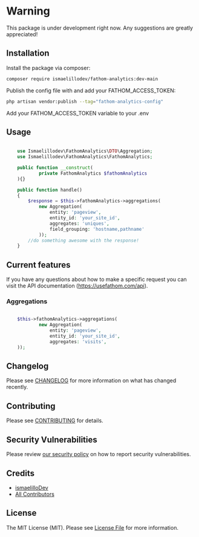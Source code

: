 # Warning

This package is under development right now. Any suggestions are greatly appreciated!

## Installation

Install the package via composer:

```bash
composer require ismaelillodev/fathom-analytics:dev-main
```

Publish the config file with and add your FATHOM_ACCESS_TOKEN:

```bash
php artisan vendor:publish --tag="fathom-analytics-config"
```

Add your FATHOM_ACCESS_TOKEN variable to your .env

## Usage

```php

    use Ismaelillodev\FathomAnalytics\DTO\Aggregation;
    use Ismaelillodev\FathomAnalytics\FathomAnalytics;

    public function __construct(
            private FathomAnalytics $fathomAnalytics
    ){}

    public function handle()
    {
        $response = $this->fathomAnalytics->aggregations(
            new Aggregation(
                entity: 'pageview',
                entity_id: 'your_site_id',
                aggregates: 'uniques',
                field_grouping: 'hostname,pathname'
            ));
        //do something awesome with the response!
    }
```
## Current features

If you have any questions about how to make a specific request you can visit the API documentation (https://usefathom.com/api).

### Aggregations

```php

    $this->fathomAnalytics->aggregations(
            new Aggregation(
                entity: 'pageview',
                entity_id: 'your_site_id',
                aggregates: 'visits',
    ));
```
            
## Changelog

Please see [CHANGELOG](CHANGELOG.md) for more information on what has changed recently.

## Contributing

Please see [CONTRIBUTING](CONTRIBUTING.md) for details.

## Security Vulnerabilities

Please review [our security policy](../../security/policy) on how to report security vulnerabilities.

## Credits

- [ismaelilloDev](https://github.com/ismaelillodev)
- [All Contributors](../../contributors)

## License

The MIT License (MIT). Please see [License File](LICENSE.md) for more information.

